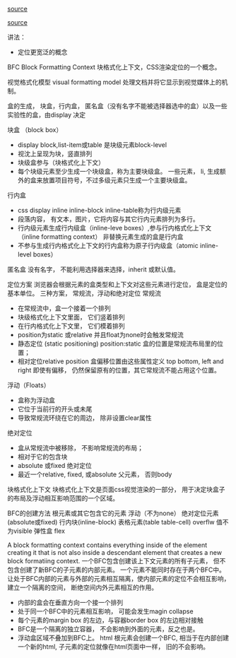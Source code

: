 [source](https://juejin.im/post/59b73d5bf265da064618731d)

[source](https://github.com/zuopf769/notebook/blob/master/fe/BFC%E5%8E%9F%E7%90%86%E5%89%96%E6%9E%90/README.md)

讲法：
  - 定位更宽泛的概念

BFC  Block Formatting Context 块格式化上下文，CSS渲染定位的一个概念。

视觉格式化模型
visual formatting model 处理文档并将它显示到视觉媒体上的机制。

盒的生成， 块盒，行内盒， 匿名盒（没有名字不能被选择器选中的盒）以及一些实验性的盒，由display 决定

块盒 （block box）
* display block,list-item或table 是块级元素block-level
* 视沈上呈现为块，竖直排列
* 块级盒参与（块格式化上下文）
* 每个块级元素至少生成一个块级盒，称为主要块级盒。
一些元素， li, 生成额外的盒来放置项目符号，不过多级元素只生成一个主要块级盒。

行内盒
* css display inline  inline-block  inline-table称为行内级元素
* 段落内容， 有文本，图片，它将内容与其它行内元素排列为多行。
* 行内级元素生成行内级盒（inline-leve boxes）,参与行内格式化上下文（inline formatting context） 非替换元素生成的盒是行内盒
* 不参与生成行内格式化上下文的行内盒称为原子行内级盒（atomic inline-level boxes）

匿名盒
  没有名字， 不能利用选择器来选择，inherit 或默认值。

定位方案
浏览器会根据元素的盒类型和上下文对这些元素进行定位， 盒是定位的基本单位。  三种方案， 常规流，浮动和绝对定位
常规流
 * 在常规流中，盒一个接着一个排列
 * 块级格式化上下文里面， 它们竖着排列
 * 在行内格式化上下文里， 它们模着排列
 * position为static 或relative 并且float为none时会触发常规流
 * 静态定位 (static positioning) position:static 盒的位置是常规流布局里的位置；
 * 相对定位relative position  盒偏移位置由这些属性定义
 top  bottom, left and right 即使有偏移， 仍然保留原有的位置，其它常规流不能占用这个位置。

 浮动（Floats）
 * 盒称为浮动盒
 * 它位于当前行的开头或未尾
 * 导致常规流环绕在它的周边， 除非设置clear属性

 绝对定位
 * 盒从常规流中被移除， 不影响常规流的布局；
 * 相对于它的包含块
 * absolute 或fixed 绝对定位
 * 最近一个relative, fixed, 或absolute 父元素， 否则body

块格式化上下文
块格式化上下文是页面css视觉渲染的一部分， 用于决定块盒子的布局及浮动相互影响范围的一个区域。

BFC的创建方法
根元素或其它包含它的元素
浮动（不为none）
绝对定位元素(absolute或fixed)
行内块(inline-block)
表格元素(table table-cell)
overflw 值不为visible
弹性盒 flex 

A block formatting context contains everything inside of the element creating it that is not also
inside a descendant element that creates a new block formatiing context.
一个BFC包含创建该上下文元素的所有子元素， 但不包含创建了新BFC的子元素的内部元素。
一个元素不能同时存在于两个BFC中。
让处于BFC内部的元素与外部的元素相互隔离，使内部元素的定位不会相互影响，
建立一个隔离的空间， 断绝空间内外元素相互的作用。

- 内部的盒会在垂直方向一个接一个排列
- 处于同一个BFC中的元素相互影响， 可能会发生magin collapse
- 每个元素的margin box 的左边，与容器border box 的左边相对接触
- BFC是一个隔离的独立容器， 不会影响到外面的元素，反之也是。
- 浮动盒区域不叠加到BFC上。
html 根元素会创建一个BFC, 相当于在内部创建一个新的html,
子元素的定位就像在html页面中一样， 旧的不会影响。
